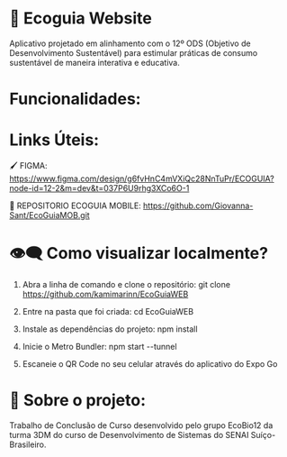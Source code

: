 # 🌳 Ecoguia Website 

Aplicativo projetado em alinhamento com o 12º ODS (Objetivo de Desenvolvimento Sustentável) para estimular práticas de consumo sustentável de maneira interativa e educativa.

# Funcionalidades:

# Links Úteis:
🖌️ FIGMA: https://www.figma.com/design/g6fvHnC4mVXiQc28NnTuPr/ECOGUIA?node-id=12-2&m=dev&t=037P6U9rhg3XCo6O-1

📱 REPOSITORIO ECOGUIA MOBILE: https://github.com/Giovanna-Sant/EcoGuiaMOB.git

#  👁️‍🗨️ Como visualizar localmente?
1. Abra a linha de comando e clone o repositório: git clone https://github.com/kamimarinn/EcoGuiaWEB

2. Entre na pasta que foi criada: cd EcoGuiaWEB

3. Instale as dependências do projeto: npm install

4. Inicie o Metro Bundler: npm start --tunnel

5. Escaneie o QR Code no seu celular através do aplicativo do Expo Go

# 📄 Sobre o projeto:

Trabalho de Conclusão de Curso desenvolvido pelo grupo EcoBio12 da turma 3DM do curso de Desenvolvimento de Sistemas do SENAI Suíço-Brasileiro.
